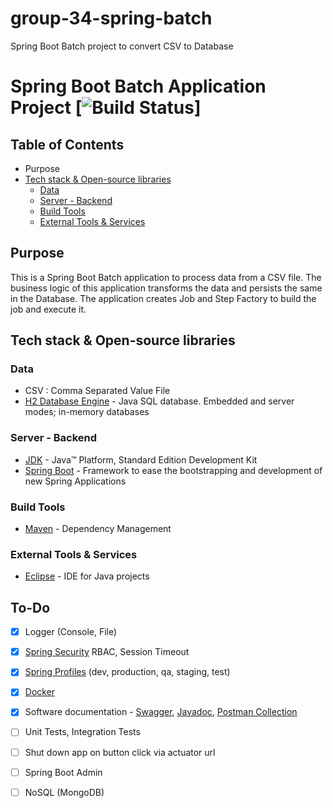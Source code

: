 # group-34-spring-batch
Spring Boot Batch project to convert CSV to Database

# Spring Boot Batch Application Project [![Build Status](https://raheenulhasan.github.io/group-34-spring-batch/)]

## Table of Contents

  * Purpose
  * [Tech stack & Open-source libraries](#tech-stack---open-source-libraries)
    + [Data](#data)
    + [Server - Backend](#server---backend)
    + [Build Tools](#build)
    + [External Tools & Services](#external-tools---services)

## Purpose

This is a Spring Boot Batch application to process data from a CSV file. The business logic of this application transforms the data and persists the same in the Database.
The application creates Job and Step Factory to build the job and execute it.

## Tech stack & Open-source libraries

### Data

* 	CSV : Comma Separated Value File
* 	[H2 Database Engine](https://www.h2database.com/html/main.html) - Java SQL database. Embedded and server modes; in-memory databases

### Server - Backend

* 	[JDK](http://www.oracle.com/technetwork/java/javase/downloads/jdk8-downloads-2133151.html) - Java™ Platform, Standard Edition Development Kit
* 	[Spring Boot](https://spring.io/projects/spring-boot) - Framework to ease the bootstrapping and development of new Spring Applications

### Build Tools

* 	[Maven](https://maven.apache.org/) - Dependency Management

### External Tools & Services

* 	[Eclipse](https://www.eclipse.org/) - IDE for Java projects


## To-Do

* 	[x] Logger (Console, File)
* 	[x] [Spring Security](https://spring.io/projects/spring-security) RBAC, Session Timeout
* 	[x] [Spring Profiles](https://docs.spring.io/spring-boot/docs/current/reference/html/spring-boot-features.html#boot-features-profiles) (dev, production, qa, staging, test)
* 	[x] [Docker](https://www.docker.com/)
* 	[x] Software documentation - [Swagger](https://swagger.io/), [Javadoc](https://en.wikipedia.org/wiki/Javadoc), [Postman Collection](https://www.postman.com/collection/)
*   [ ] Unit Tests, Integration Tests
* 	[ ] Shut down app on button click via actuator url 
* 	[ ] Spring Boot Admin
* 	[ ] NoSQL (MongoDB)


